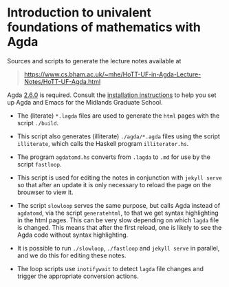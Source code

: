 # Introduction to univalent foundations of mathematics with Agda

Sources and scripts to generate the lecture notes available at

   > https://www.cs.bham.ac.uk/~mhe/HoTT-UF-in-Agda-Lecture-Notes/HoTT-UF-Agda.html

Agda [2.6.0](https://agda.readthedocs.io/en/v2.6.0/getting-started/installation.html) is required. Consult the [installation instructions](INSTALL.md) to help you set up Agda and Emacs for the Midlands Graduate School.

* The (literate) `*.lagda` files are used to generate the `html` pages with the script `./build`.

* This script also generates (illiterate) `./agda/*.agda` files using the script `illiterate`, which calls the Haskell program `illiterator.hs`.

* The program `agdatomd.hs` converts from `.lagda` to `.md` for use by the script `fastloop`.

* This script is used for editing the notes in conjunction with `jekyll serve` so that after an update it is only necessary to reload the page on the brouwser to view it.

* The script `slowloop` serves the same purpose, but calls Agda instead of `agdatomd`, via the script `generatehtml`, to that we get syntax highlighting in the html pages. This can be very slow depending on which `lagda` file is changed. This means that after the first reload, one is likely to see the Agda code without syntax highlighting.

* It is possible to run `./slowloop`, `./fastloop` and `jekyll serve` in parallel, and we do this for editing these notes.

* The loop scripts use `inotifywait` to detect `lagda` file changes and trigger the appropriate conversion actions.
